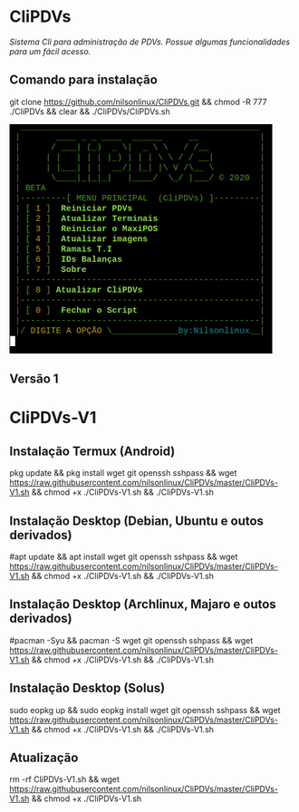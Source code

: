 # CliPDVs
*Sistema Cli para administração de PDVs. Possue algumas funcionalidades para um fácil acesso.*
## Comando para instalação 
git clone https://github.com/nilsonlinux/CliPDVs.git && chmod -R 777 ./CliPDVs && clear && ./CliPDVs/CliPDVs.sh

![](https://raw.githubusercontent.com/nilsonlinux/CliPDVs/master/outros/CliPDVs.png)

## Versão 1

# CliPDVs-V1
## Instalação Termux (Android)
pkg update && pkg install wget git openssh sshpass && wget https://raw.githubusercontent.com/nilsonlinux/CliPDVs/master/CliPDVs-V1.sh && chmod +x ./CliPDVs-V1.sh && ./CliPDVs-V1.sh

## Instalação Desktop (Debian, Ubuntu e outos derivados)
#apt update && apt install wget git openssh sshpass && wget https://raw.githubusercontent.com/nilsonlinux/CliPDVs/master/CliPDVs-V1.sh && chmod +x ./CliPDVs-V1.sh && ./CliPDVs-V1.sh


## Instalação Desktop (Archlinux, Majaro e outos derivados)
#pacman -Syu && pacman -S wget git openssh sshpass && wget https://raw.githubusercontent.com/nilsonlinux/CliPDVs/master/CliPDVs-V1.sh && chmod +x ./CliPDVs-V1.sh && ./CliPDVs-V1.sh

## Instalação Desktop (Solus)
sudo eopkg up && sudo eopkg install wget git openssh sshpass && wget https://raw.githubusercontent.com/nilsonlinux/CliPDVs/master/CliPDVs-V1.sh && chmod +x ./CliPDVs-V1.sh && ./CliPDVs-V1.sh

## Atualização
  rm -rf CliPDVs-V1.sh && wget https://raw.githubusercontent.com/nilsonlinux/CliPDVs/master/CliPDVs-V1.sh && chmod +x ./CliPDVs-V1.sh

